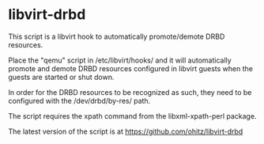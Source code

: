 libvirt-drbd
============

This script is a libvirt hook to automatically promote/demote DRBD
resources.

Place the "qemu" script in /etc/libvirt/hooks/ and it will
automatically promote and demote DRBD resources configured in libvirt
guests when the guests are started or shut down.
 
In order for the DRBD resources to be recognized as such, they need to
be configured with the /dev/drbd/by-res/<name> path.
 
The script requires the xpath command from the libxml-xpath-perl
package.

The latest version of the script is at
https://github.com/ohitz/libvirt-drbd
